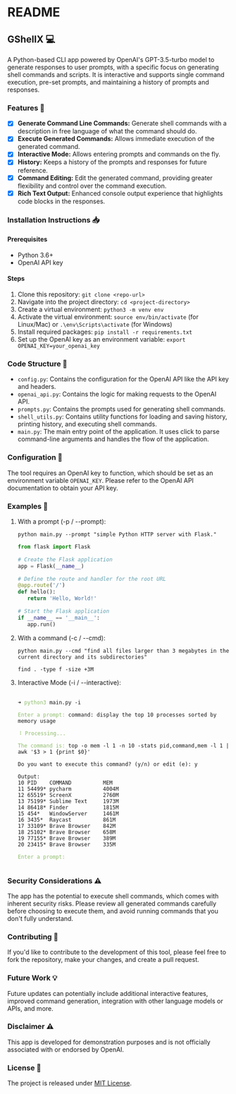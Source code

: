 # README

## GShellX 💻

A Python-based CLI app powered by OpenAI's GPT-3.5-turbo model to generate responses to user prompts, with a specific focus on generating shell commands and scripts. 
It is interactive and supports single command execution, pre-set prompts, and maintaining a history of prompts and responses.

### Features 🚀

- [x] **Generate Command Line Commands:** Generate shell commands with a description in free language of what the command should do.
- [x] **Execute Generated Commands:** Allows immediate execution of the generated command.
- [x] **Interactive Mode:** Allows entering prompts and commands on the fly.
- [x] **History:** Keeps a history of the prompts and responses for future reference.
- [x] **Command Editing:** Edit the generated command, providing greater flexibility and control over the command execution.
- [x] **Rich Text Output:** Enhanced console output experience that highlights code blocks in the responses.

### Installation Instructions 📥

#### Prerequisites

- Python 3.6+
- OpenAI API key

#### Steps

1. Clone this repository: `git clone <repo-url>`
2. Navigate into the project directory: `cd <project-directory>`
3. Create a virtual environment: `python3 -m venv env`
4. Activate the virtual environment: `source env/bin/activate` (for Linux/Mac) or `.\env\Scripts\activate` (for Windows)
5. Install required packages: `pip install -r requirements.txt`
6. Set up the OpenAI key as an environment variable: `export OPENAI_KEY=your_openai_key`

### Code Structure 📂

- `config.py`: Contains the configuration for the OpenAI API like the API key and headers.
- `openai_api.py`: Contains the logic for making requests to the OpenAI API.
- `prompts.py`: Contains the prompts used for generating shell commands.
- `shell_utils.py`: Contains utility functions for loading and saving history, printing history, and executing shell commands.
- `main.py`: The main entry point of the application. It uses click to parse command-line arguments and handles the flow of the application.

### Configuration 🔧

The tool requires an OpenAI key to function, which should be set as an environment variable `OPENAI_KEY`. Please refer to the OpenAI API documentation to obtain your API key.

### Examples 📖

1. With a prompt (-p / --prompt):

   `python main.py --prompt "simple Python HTTP server with Flask."`

   ``` python
   from flask import Flask
   
   # Create the Flask application
   app = Flask(__name__)
   
   # Define the route and handler for the root URL
   @app.route('/')
   def hello():
      return 'Hello, World!'
   
   # Start the Flask application
   if __name__ == '__main__':
      app.run()
   ```

2. With a command (-c / --cmd):

   `python main.py --cmd "find all files larger than 3 megabytes in the current directory and its subdirectories"`

   ``` shell
   find . -type f -size +3M
   ```

3. Interactive Mode (-i / --interactive):
   <pre>
     <code>
   ➜ <span style="color:#90BE6D">python3</span> main.py -i

   <span style="color:#90BE6D">Enter a prompt:</span> command: display the top 10 processes sorted by memory usage

   <span style="color:#90BE6D">⠸ Processing...</span>

   <span style="color:#90BE6D">The command is:</span> top -o mem -l 1 -n 10 -stats pid,command,mem -l 1 | awk '$3 > 1 {print $0}'

   Do you want to execute this command? (y/n) or edit (e): y

   Output:
   10 PID    COMMAND          MEM
   11 54499* pycharm          4004M
   12 65519* ScreenX          2760M
   13 75199* Sublime Text     1973M
   14 86418* Finder           1815M
   15 454*   WindowServer     1461M
   16 3435*  Raycast          861M
   17 33109* Brave Browser    842M
   18 25102* Brave Browser    658M
   19 77155* Brave Browser    389M
   20 23415* Brave Browser    335M

   <span style="color:#90BE6D">Enter a prompt:</span>
     </code>
   </pre>

### Security Considerations ⚠️

The app has the potential to execute shell commands, which comes with inherent security risks.
Please review all generated commands carefully before choosing to execute them, and avoid running commands that you don't fully understand.

### Contributing 🤝

If you'd like to contribute to the development of this tool, please feel free to fork the repository, make your changes, and create a pull request.

### Future Work 💡

Future updates can potentially include additional interactive features, improved command generation, integration with other language models or APIs, and more.

### Disclaimer ⚠️

This app is developed for demonstration purposes and is not officially associated with or endorsed by OpenAI.

### License 📜

The project is released under [MIT License](LICENSE).

